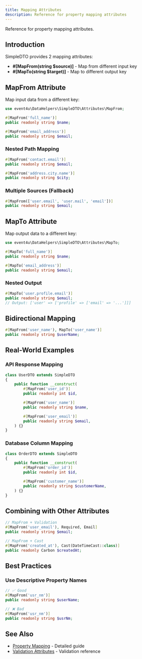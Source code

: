 ```yaml
---
title: Mapping Attributes
description: Reference for property mapping attributes
---
```


Reference for property mapping attributes.

## Introduction

SimpleDTO provides 2 mapping attributes:

- **#[MapFrom(string $source)]** - Map from different input key
- **#[MapTo(string $target)]** - Map to different output key

## MapFrom Attribute

Map input data from a different key:

```php
use event4u\DataHelpers\SimpleDTO\Attributes\MapFrom;

#[MapFrom('full_name')]
public readonly string $name;

#[MapFrom('email_address')]
public readonly string $email;
```

### Nested Path Mapping

```php
#[MapFrom('contact.email')]
public readonly string $email;

#[MapFrom('address.city.name')]
public readonly string $city;
```

### Multiple Sources (Fallback)

```php
#[MapFrom(['user.email', 'user.mail', 'email'])]
public readonly string $email;
```

## MapTo Attribute

Map output data to a different key:

```php
use event4u\DataHelpers\SimpleDTO\Attributes\MapTo;

#[MapTo('full_name')]
public readonly string $name;

#[MapTo('email_address')]
public readonly string $email;
```

### Nested Output

```php
#[MapTo('user.profile.email')]
public readonly string $email;
// Output: ['user' => ['profile' => ['email' => '...']]]
```

## Bidirectional Mapping

```php
#[MapFrom('user_name'), MapTo('user_name')]
public readonly string $userName;
```

## Real-World Examples

### API Response Mapping

```php
class UserDTO extends SimpleDTO
{
    public function __construct(
        #[MapFrom('user_id')]
        public readonly int $id,

        #[MapFrom('user_name')]
        public readonly string $name,

        #[MapFrom('user_email')]
        public readonly string $email,
    ) {}
}
```

### Database Column Mapping

```php
class OrderDTO extends SimpleDTO
{
    public function __construct(
        #[MapFrom('order_id')]
        public readonly int $id,

        #[MapFrom('customer_name')]
        public readonly string $customerName,
    ) {}
}
```

## Combining with Other Attributes

```php
// MapFrom + Validation
#[MapFrom('user_email'), Required, Email]
public readonly string $email;

// MapFrom + Cast
#[MapFrom('created_at'), Cast(DateTimeCast::class)]
public readonly Carbon $createdAt;
```

## Best Practices

### Use Descriptive Property Names

```php
// ✅ Good
#[MapFrom('usr_nm')]
public readonly string $userName;

// ❌ Bad
#[MapFrom('usr_nm')]
public readonly string $usrNm;
```

## See Also

- [Property Mapping](/simple-dto/property-mapping/) - Detailed guide
- [Validation Attributes](/attributes/validation/) - Validation reference
